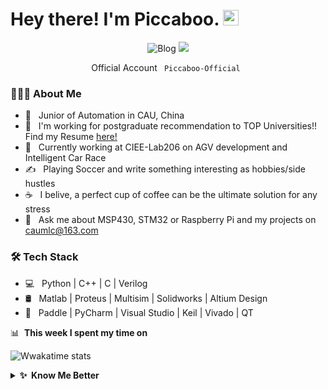 
# Hey there! I'm Piccaboo. <img src="https://media.giphy.com/media/hvRJCLFzcasrR4ia7z/giphy.gif" width="25px"></a>
<p align="center">
	<img src="https://img.shields.io/badge/blog-1000+%20pageview-green" alt="Blog"></a>
	<a href="mailto:caumlc@163.com"><img src="https://img.shields.io/badge/-caumlc@163.com-c14438?style=flat-square&logo=Gmail&logoColor=white&link=mailto:caumlc@163.com"></a>
</p>

<p align="center">
	<p align="center">Official Account <code> Piccaboo-Official </code></p>
</p>

<h3> 👨🏻‍💻 About Me </h3>

- 🔭 &nbsp; Junior of Automation in CAU, China
- 🙋 &nbsp; I'm working for postgraduate recommendation to TOP Universities!! Find my Resume [here!](https://github.com/Piccabo0/Piccabo0/blob/main/MyResume.pdf) 
- 🌱 &nbsp; Currently working at CIEE-Lab206 on AGV development and Intelligent Car Race
- ✍️ &nbsp; Playing Soccer and write something interesting as hobbies/side hustles
- ☕ &nbsp; I belive, a perfect cup of coffee can be the ultimate solution for any stress
- 💬 &nbsp; Ask me about MSP430, STM32 or Raspberry Pi and my projects on caumlc@163.com
<!--
- :star: You may like [Healthy Code tracer](https://github.com/haoruilee/M5Stack_Healthy_code_tracer), [face recognize](https://github.com/haoruilee/Face_recognize)  or [take-out system](https://github.com/haoruilee/ZuiSuWaiMai-MFC)
-->

<h3>🛠 Tech Stack</h3>

- 💻 &nbsp; Python | C++ | C | Verilog  
- 🛢 &nbsp; Matlab | Proteus | Multisim | Solidworks | Altium Design
- 🔧 &nbsp; Paddle | PyCharm | Visual Studio | Keil | Vivado | QT

📊 &nbsp;**This week I spent my time on**

![Wwakatime stats](https://github-readme-stats-taupe-two.vercel.app/api/wakatime?username=Piccabo0&hide_title=true&hide_border=true&langs_count=5&bg_color=00000000&text_color=777)

<details>
  <summary><b>✨&nbsp;&nbsp;Know&nbsp;Me&nbsp;Better</b></summary>
  <br/>

I am a Full Stack Developer developer in Automatic Control Field.

### My Projects
All of my projects will be released as open-source on GitHub, completed but not uploaded projects will also be updated:

- [Raspberry Pi - CV](https://github.com/) - It is an intelligent vehicle based on RFID and CV and I used Raspberry Pi 4B to develop it. Based on RFID tag and QR code, the vehicle can realize intelligent guidance function in a fixed environment. Based on infrared & ultrasonic sensor group, steering gear and USB camera, the vehicle can also realize intelligent obstacle avoidance function.
	
- [MSP430 - IoT](https://github.com/Piccabo0/MSP430-IoT) - It is a home intelligent henhouse monitoring and control system. I use MSP430 board to realize the interconnection of "edge, mobile and cloud terminal". At the edge, the monitoring and real-time display of environmental factors, data storage and the development of early warning system are realized. In the mobile terminal, I used QT to develop the upper computer control software, realizing the monitoring of the system by UART / TCP. On the cloud, Alibaba cloud platform is used to save and display historical data.
	
- [Basys3 - FPGA ](https://github.com/Piccabo0/Basys3-FPGA) - It is a car that automatically goes back and forth between the starting line and the finish line. In the process, the car can complete corresponding actions in different sections. It has the functions of obstacle avoidance, voice control and driving state detection.
	
- [Matlab - CV](https://github.com/Piccabo0/Matlab-CV) - Analysis of flower rising trend based on the proportion of flowers of different sizes using Matlab.
	
- [STM32 - IoT](https://github.com/) - An Auto Guided Vehicle which my teammates and I are doing.

### Curriculum Experiments

- [Automatic Control Principle](https://github.com/Piccabo0/Automation_Principles) - Some theoretical simulations.

- [AI courses](https://github.com/) - Using neural network to realize image classification and target detection.

- [Driving Theory of Motor](https://github.com/Piccabo0/MotorDrive) - Simulation of motor characteristics.

- [Computer Control System](https://github.com/) - Some theoretical simulations.

	
### Awards and Scholarships
- Won the 3rd Award of the 2021 China College Students' 'Internet+' Innovation and Entrepreneurship Competition
- Won the Honorable Price of Mathematical Contest In Modeling
- Won the 1st Award of China Agriculture University Modeling Contest

- National Scholarships
- Presidential Fellowship (Awarded to 20 students of the whole school each year )
- Jinlongyu Scholarships
- Academic first-class scholarship
	
</details> 

<!--
</p>
	<p align="center"><code>⬇️  click the image to quickly chat with me or some anon here! ⬇️</code></p>
	<p align="center"><a href="https://chat.getloli.com/room/@haoruilee.github?title=lee%E7%9A%84Github%E7%95%99%E8%A8%80%E6%9D%BF"><img src="https://chat.getloli.com/room/@haoruilee.github/svg?width=500&height=280&limit=20&theme=light&title=haoruilee@github:%20~&fontSize=13" alt="chatroom"></a></p>
</p>
-->
